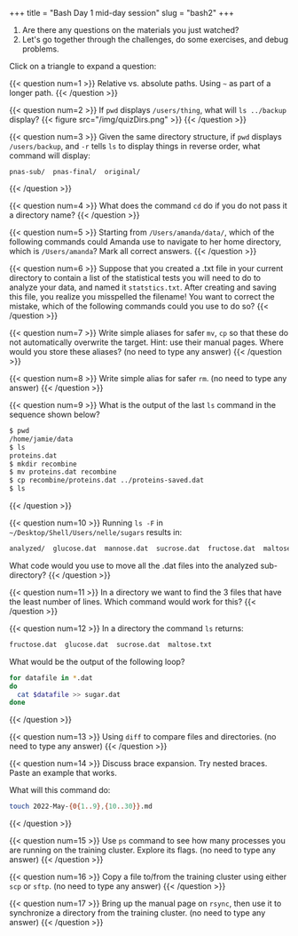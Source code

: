 +++
title = "Bash Day 1 mid-day session"
slug = "bash2"
+++

1. Are there any questions on the materials you just watched?
1. Let's go together through the challenges, do some exercises, and debug problems.

Click on a triangle to expand a question:

{{< question num=1 >}}
Relative vs. absolute paths. Using `~` as part of a longer path.
{{< /question >}}

{{< question num=2 >}}
If `pwd` displays `/users/thing`, what will `ls ../backup` display?
{{< figure src="/img/quizDirs.png" >}}
{{< /question >}}

{{< question num=3 >}}
Given the same directory structure, if `pwd` displays `/users/backup`, and `-r` tells `ls` to display things in reverse
order, what command will display:
```
pnas-sub/  pnas-final/  original/
```
{{< /question >}}

{{< question num=4 >}}
What does the command `cd` do if you do not pass it a directory name?
{{< /question >}}

{{< question num=5 >}}
Starting from `/Users/amanda/data/`, which of the following commands could Amanda use to navigate to her home directory,
which is `/Users/amanda`? Mark all correct answers.
{{< /question >}}

{{< question num=6 >}}
Suppose that you created a .txt file in your current directory to contain a list of the statistical tests you will need
to do to analyze your data, and named it `statstics.txt`. After creating and saving this file, you realize you
misspelled the filename! You want to correct the mistake, which of the following commands could you use to do so?
{{< /question >}}

{{< question num=7 >}}
Write simple aliases for safer `mv`, `cp` so that these do not automatically overwrite the target. Hint: use their
manual pages. Where would you store these aliases? (no need to type any answer)
{{< /question >}}

{{< question num=8 >}}
Write simple alias for safer `rm`. (no need to type any answer)
{{< /question >}}

{{< question num=9 >}}
What is the output of the last `ls` command in the sequence shown below?
```sh
$ pwd
/home/jamie/data
$ ls
proteins.dat
$ mkdir recombine
$ mv proteins.dat recombine
$ cp recombine/proteins.dat ../proteins-saved.dat
$ ls
```
{{< /question >}}

{{< question num=10 >}}
Running `ls -F` in `~/Desktop/Shell/Users/nelle/sugars` results in:
```sh
analyzed/  glucose.dat  mannose.dat  sucrose.dat  fructose.dat  maltose.dat  raw/
```
What code would you use to move all the .dat files into the analyzed sub-directory?
{{< /question >}}

{{< question num=11 >}}
In a directory we want to find the 3 files that have the least number of lines. Which command would work for this?
{{< /question >}}

{{< question num=12 >}}
In a directory the command `ls` returns:
```sh
fructose.dat  glucose.dat  sucrose.dat  maltose.txt
```
What would be the output of the following loop?
```sh
for datafile in *.dat
do
  cat $datafile >> sugar.dat
done
```
{{< /question >}}

{{< question num=13 >}}
Using `diff` to compare files and directories. (no need to type any answer)
{{< /question >}}

{{< question num=14 >}}
Discuss brace expansion. Try nested braces. Paste an example that works.

What will this command do:
```sh
touch 2022-May-{0{1..9},{10..30}}.md
```
{{< /question >}}

{{< question num=15 >}}
Use `ps` command to see how many processes you are running on the training cluster. Explore its flags. (no need to type
any answer)
{{< /question >}}

{{< question num=16 >}}
Copy a file to/from the training cluster using either `scp` or `sftp`. (no need to type any answer)
{{< /question >}}

{{< question num=17 >}}
Bring up the manual page on `rsync`, then use it to synchronize a directory from the training cluster. (no need to type
any answer)
{{< /question >}}

<!-- {{< solution >}} -->
<!-- ```sh -->
<!-- function countfiles() { -->
<!--     if [ $# -eq 0 ]; then -->
<!--         echo "No arguments given. Usage: countfiles dir1 dir2 ..." -->
<!--         return 1 -->
<!--     fi -->
<!--     for dir in $@; do -->
<!--         echo in $dir we found $(find $dir -type f | wc -l) files -->
<!--     done -->
<!-- } -->
<!-- ``` -->
<!-- {{< /solution >}} -->

